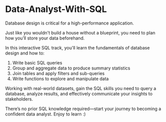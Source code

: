 # Data-Analyst-With-SQL
Database design is critical for a high-performance application. 

Just like you wouldn't build a house without a blueprint, you need to plan how you’ll store your data beforehand. 

In this interactive SQL track, you'll learn the fundamentals of database design and how to:

1. Write basic SQL queries
2. Group and aggregate data to produce summary statistics
3. Join tables and apply filters and sub-queries
4. Write functions to explore and manipulate data

Working with real-world datasets, gain the SQL skills you need to query a database, analyze results, and effectively communicate your insights to stakeholders. 


There’s no prior SQL knowledge required—start your journey to becoming a confident data analyst. Enjoy to learn :)
